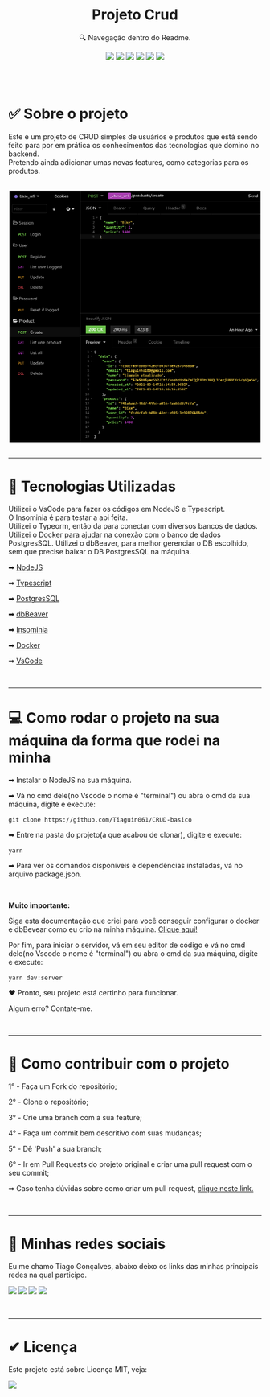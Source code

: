 <h1 align="center"> Projeto Crud </h1>

<p align="center">🔍 Navegação dentro do Readme. </p>

<div align="center">

  [![](https://img.shields.io/badge/-Sobre-5276f2)](#sobre-o-projeto)
  [![](https://img.shields.io/badge/-Tecnologias-5276f2)](#techs)
  [![](https://img.shields.io/badge/-Começando-5276f2)](#rodar-projeto)
  [![](https://img.shields.io/badge/-Contribuir-5276f2)](#contribuir)
  [![](https://img.shields.io/badge/-Social-5276f2)](#rede-social)
  [![](https://img.shields.io/badge/-Licença-5276f2)](#license)


</div>

</br></br>

<div align="left">
  <h1 id="sobre-o-projeto"> ✅ Sobre o projeto </h1>
  <p>
    Este é um projeto de CRUD simples de usuários e produtos que está sendo feito para por em prática os conhecimentos das tecnologias que domino no backend.
    </br>
    Pretendo ainda adicionar umas novas features, como categorias para os produtos.
  </p>
</div>

</br>

<center>
<img src="./images/insomniaImage.png" width="500px" height="500px" align="center">
</center>

</br>

___

<div align="left"> 
  <h1 id="techs">🚀 Tecnologias Utilizadas </h1> 
  <p>
    Utilizei o VsCode para fazer os códigos em NodeJS e Typescript. 
    </br>
    O Insominia é para testar a api feita.
    </br>
    Utilizei o Typeorm, então da para conectar com diversos bancos de dados.
    </br>
    Utilizei o Docker para ajudar na conexão com o banco de dados PostgresSQL.
    Utilizei o dbBeaver, para melhor gerenciar o DB escolhido, sem que precise baixar o DB PostgresSQL na máquina.
  </p>
  <div>
    <p>
      ➡
      <a href="https://nodejs.org/en/"> NodeJS</a>
    </p>
    <p>
      ➡
      <a href="https://www.typescriptlang.org"> Typescript</a>
    </p>
    <p>
      ➡
      <a href="https://www.typescriptlang.org"> PostgresSQL</a>
    </p>
    <p>
      ➡
      <a href="https://dbeaver.io"> dbBeaver </a>
    </p>
    <p>
      ➡
      <a href="https://insomnia.rest"> Insominia</a>
    </p>
    <p>
      ➡
      <a href="https://www.docker.com"> Docker</a>
    </p>
    <p>
      ➡
      <a href="https://code.visualstudio.com"> VsCode</a>
    </p>
  </div>
</div> 

</br>

___

<div align="left">
  <h1 id="rodar-projeto">💻 Como rodar o projeto na sua máquina da forma que rodei na minha</h1>
  <p>➡ Instalar o NodeJS na sua máquina. <p>

  <p>➡ Vá no cmd dele(no Vscode o nome é "terminal") ou abra o cmd da sua máquina, digite e execute: </p>
  <p> 

    git clone https://github.com/Tiaguin061/CRUD-basico
  </p>
  <p>➡ Entre na pasta do projeto(a que acabou de clonar), digite e execute: </p>
  <p>

    yarn
  </p>
  <p>➡ Para ver os comandos disponíveis e dependências instaladas, vá no arquivo package.json. </p>
  
  </br>

  <strong>Muito importante:</strong>
  <p>
    Siga esta documentação que criei para você conseguir configurar o docker e dbBevear como eu crio na minha máquina.
    <a href="https://www.notion.so/Configura-o-b-sica-do-docker-e-dbBeaver-3d0807f69f5b44c68810fd9dc3a1844a"> Clique aqui! </a>

  </br>

  <p> Por fim, para iniciar o servidor, vá em seu editor de código e vá no cmd dele(no Vscode o nome é "terminal") ou abra o cmd da sua máquina, digite e execute: </p>
  <p>

    yarn dev:server 
  </p>
  <p>❤ Pronto, seu projeto está certinho para funcionar.</p>
  <p> Algum erro? Contate-me. </p>
</div>

</br>

___

<div align="left">
  <h1 id="contribuir">🔗 Como contribuir com o projeto</h1>
  <div>
    <p> 1° - Faça um Fork do repositório; </p>
    <p> 2° - Clone o repositório; </p>
    <p> 3° - Crie uma branch com a sua feature; </p>
    <p> 4° - Faça um commit bem descritivo com suas mudanças; </p>
    <p> 5° - Dê 'Push' a sua branch; </p>
    <p> 6° - Ir em Pull Requests do projeto original e criar uma pull request com o seu commit; </p>
    <p>
     ➡ Caso tenha dúvidas sobre como criar um pull request, 
      <a 
        href="https://docs.github.com/pt/github/collaborating-with-issues-and-pull-requests/creating-a-pull-request"> clique neste link.
      </a>  
    </p>
  </div>
</div>

</br>

___

<div align="left">
  <h1 id="rede-social">📱 Minhas redes sociais</h1>
  <p> Eu me chamo Tiago Gonçalves, abaixo deixo os links das minhas principais redes na qual participo.
  </p>

  [![](https://img.shields.io/badge/-Github-434140)](https://github.com/Tiaguin061)
  [![](https://img.shields.io/badge/-Linkedin-3DC3C9)](https://www.linkedin.com/in/tiagogoncalves200428/)
  [![](https://img.shields.io/badge/-Instagram-EA3C7A)](https://www.instagram.com/tiaguinho_gon1/?hl=pt-br)
  [![](https://img.shields.io/badge/-Discord-5276f2)](https://discord.com/users/586186122611130368)

</div>

</br>

___

<div align="left">
  <h1 id="license">✔ Licença</h1>
  <p>  Este projeto está sobre Licença MIT, veja: 

  [![](https://img.shields.io/badge/-✔Licença-3CEA5A)](https://github.com/Tiaguin061/CRUD-basico/blob/main/LICENSE)

</div>

